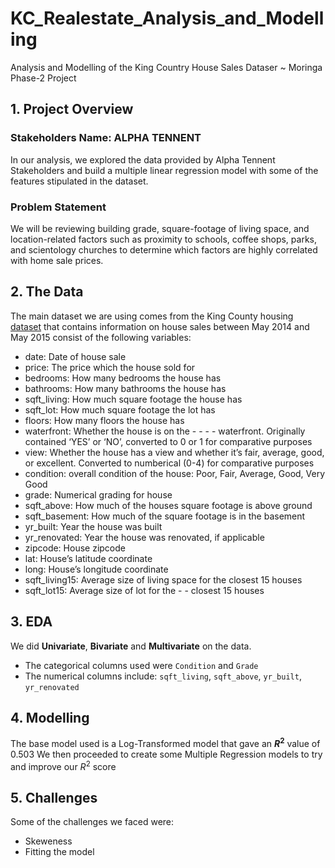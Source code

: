 # KC_Realestate_Analysis_and_Modelling
Analysis and Modelling of the King Country House Sales Dataser ~ Moringa Phase-2 Project
## 1. Project Overview
### Stakeholders Name: ALPHA TENNENT

In our analysis, we explored the data provided by Alpha Tennent Stakeholders and build a multiple linear regression model with some of the features stipulated in the dataset.

### Problem Statement
We will be reviewing building grade, square-footage of living space, and location-related factors such as proximity to schools, coffee shops, parks, and scientology churches to determine which factors are highly correlated with home sale prices.

## 2. The Data

The main dataset we are using comes from the King County housing [dataset](https://www.kaggle.com/datasets/harlfoxem/housesalesprediction) that contains information on house sales between May 2014 and May 2015 consist of the following variables:

- date: Date of house sale
- price: The price which the house sold for
- bedrooms: How many bedrooms the house has
- bathrooms: How many bathrooms the house has
- sqft_living: How much square footage the house has
- sqft_lot: How much square footage the lot has
- floors: How many floors the house has
- waterfront: Whether the house is on the - - - - waterfront. Originally contained ‘YES’ or ‘NO’, converted to 0 or 1 for comparative purposes
- view: Whether the house has a view and whether it’s fair, average, good, or excellent. Converted to numberical (0-4) for comparative purposes
- condition: overall condition of the house: Poor, Fair, Average, Good, Very Good
- grade: Numerical grading for house
- sqft_above: How much of the houses square footage is above ground
- sqft_basement: How much of the square footage is in the basement
- yr_built: Year the house was built
- yr_renovated: Year the house was renovated, if applicable
- zipcode: House zipcode
- lat: House’s latitude coordinate
- long: House’s longitude coordinate
- sqft_living15: Average size of living space for the closest 15 houses
- sqft_lot15: Average size of lot for the - - closest 15 houses

## 3. EDA

We did **Univariate**, **Bivariate** and **Multivariate** on the data.
* The categorical columns used were ``Condition`` and ``Grade``
* The numerical columns include: ``sqft_living``, ``sqft_above``, ``yr_built``, ``yr_renovated``

## 4. Modelling

The base model used is a Log-Transformed model that gave an **$R^2$** value of 0.503
We then proceeded to create some Multiple Regression models to try and improve our $R^2$ score

## 5. Challenges

Some of the challenges we faced were:
* Skeweness
* Fitting the model
